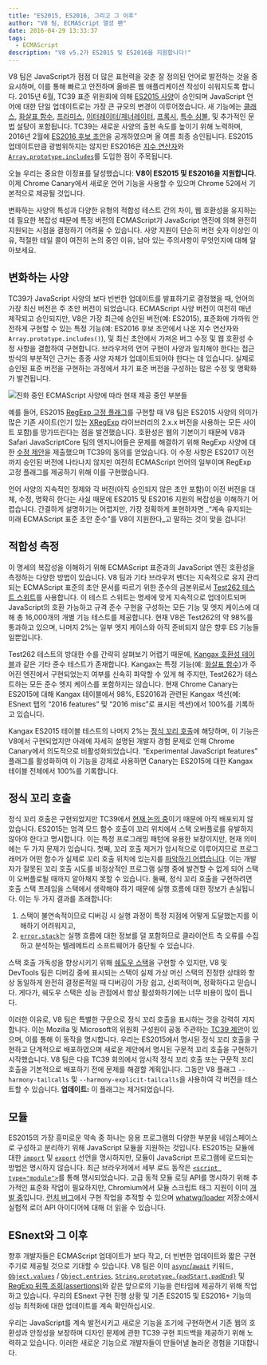 ```yaml
---
title: "ES2015, ES2016, 그리고 그 이후"
author: "V8 팀, ECMAScript 열성 팬"
date: 2016-04-29 13:33:37
tags:
  - ECMAScript
description: "V8 v5.2가 ES2015 및 ES2016을 지원합니다!"
---
```

V8 팀은 JavaScript가 점점 더 많은 표현력을 갖춘 잘 정의된 언어로 발전하는 것을 중요시하며, 이를 통해 빠르고 안전하며 올바른 웹 애플리케이션 작성이 쉬워지도록 합니다. 2015년 6월, TC39 표준 위원회에 의해 [ES2015 사양](https://www.ecma-international.org/ecma-262/6.0/)이 승인되며 JavaScript 언어에 대한 단일 업데이트로는 가장 큰 규모의 변경이 이루어졌습니다. 새 기능에는 [클래스](https://developer.mozilla.org/ko/docs/Web/JavaScript/Reference/Classes), [화살표 함수](https://developer.mozilla.org/ko/docs/Web/JavaScript/Reference/Functions/Arrow_functions), [프라미스](https://developer.mozilla.org/ko/docs/Web/JavaScript/Reference/Global_Objects/Promise), [이터레이터/제너레이터](https://developer.mozilla.org/ko/docs/Web/JavaScript/Guide/Iterators_and_Generators), [프록시](https://developer.mozilla.org/ko/docs/Web/JavaScript/Reference/Global_Objects/Proxy), [특수 심볼](https://developer.mozilla.org/ko/docs/Web/JavaScript/Reference/Global_Objects/Symbol#Well-known_symbols), 및 추가적인 문법 설탕이 포함됩니다. TC39는 새로운 사양의 출현 속도를 높이기 위해 노력하며, 2016년 2월에 [ES2016 후보 초안](https://tc39.es/ecma262/2016/)을 공개하였으며 올 여름 최종 승인됩니다. ES2015 업데이트만큼 광범위하지는 않지만 ES2016은 [지수 연산자](https://developer.mozilla.org/ko/docs/Web/JavaScript/Reference/Operators/Arithmetic_Operators#Exponentiation)와 [`Array.prototype.includes`](https://developer.mozilla.org/ko/docs/Web/JavaScript/Reference/Global_Objects/Array/includes)를 도입한 점이 주목됩니다.

<!--truncate-->
오늘 우리는 중요한 이정표를 달성했습니다: **V8이 ES2015 및 ES2016을 지원합니다**. 이제 Chrome Canary에서 새로운 언어 기능을 사용할 수 있으며 Chrome 52에서 기본적으로 제공될 것입니다.

변화하는 사양의 특성과 다양한 유형의 적합성 테스트 간의 차이, 웹 호환성을 유지하는 데 필요한 복잡성 때문에 특정 버전의 ECMAScript가 JavaScript 엔진에 의해 완전히 지원되는 시점을 결정하기 어려울 수 있습니다. 사양 지원이 단순히 버전 숫자 이상인 이유, 적절한 테일 콜이 여전히 논의 중인 이유, 남아 있는 주의사항이 무엇인지에 대해 알아보세요.

## 변화하는 사양

TC39가 JavaScript 사양의 보다 빈번한 업데이트를 발표하기로 결정했을 때, 언어의 가장 최신 버전은 주 초안 버전이 되었습니다. ECMAScript 사양 버전이 여전히 매년 제작되고 승인되지만, V8은 가장 최근에 승인된 버전(예: ES2015), 표준화에 가까워 안전하게 구현할 수 있는 특정 기능(예: ES2016 후보 초안에서 나온 지수 연산자와 `Array.prototype.includes()`), 및 최신 초안에서 가져온 버그 수정 및 웹 호환성 수정 사항을 결합하여 구현합니다. 브라우저의 언어 구현이 사양과 일치해야 한다는 접근 방식의 부분적인 근거는 종종 사양 자체가 업데이트되어야 한다는 데 있습니다. 실제로 승인된 표준 버전을 구현하는 과정에서 차기 표준 버전을 구성하는 많은 수정 및 명확화가 발견됩니다.

![진화 중인 ECMAScript 사양에 따라 현재 제공 중인 부분들](/_img/modern-javascript/shipped-features.png)

예를 들어, ES2015 [RegExp 고정 플래그](https://developer.mozilla.org/ko/docs/Web/JavaScript/Reference/Global_Objects/RegExp/sticky)를 구현할 때 V8 팀은 ES2015 사양의 의미가 많은 기존 사이트(인기 있는 [XRegExp](https://github.com/slevithan/xregexp) 라이브러리의 2.x.x 버전을 사용하는 모든 사이트 포함)를 망가뜨린다는 점을 발견했습니다. 호환성은 웹의 기본이기 때문에 V8과 Safari JavaScriptCore 팀의 엔지니어들은 문제를 해결하기 위해 RegExp 사양에 대한 [수정 제안](https://github.com/tc39/ecma262/pull/511)을 제출했으며 TC39의 동의를 얻었습니다. 이 수정 사항은 ES2017 이전까지 승인된 버전에 나타나지 않지만 여전히 ECMAScript 언어의 일부이며 RegExp 고정 플래그를 제공하기 위해 이를 구현했습니다.

언어 사양의 지속적인 정제와 각 버전(아직 승인되지 않은 초안 포함)이 이전 버전을 대체, 수정, 명확히 한다는 사실 때문에 ES2015 및 ES2016 지원의 복잡성을 이해하기 어렵습니다. 간결하게 설명하기는 어렵지만, 가장 정확하게 표현하자면 _“계속 유지되는 미래 ECMAScript 표준 초안 준수”를 V8이 지원한다_고 말하는 것이 맞을 겁니다!

## 적합성 측정

이 명세의 복잡성을 이해하기 위해 ECMAScript 표준과의 JavaScript 엔진 호환성을 측정하는 다양한 방법이 있습니다. V8 팀과 기타 브라우저 벤더는 지속적으로 유지 관리되는 ECMAScript 표준의 초안 문서를 따르기 위한 준수의 금본위로서 [Test262 테스트 스위트](https://github.com/tc39/test262)를 사용합니다. 이 테스트 스위트는 명세에 맞게 지속적으로 업데이트되며 JavaScript의 호환 가능하고 규격 준수 구현을 구성하는 모든 기능 및 엣지 케이스에 대해 총 16,000개의 개별 기능 테스트를 제공합니다. 현재 V8은 Test262의 약 98%를 통과하고 있으며, 나머지 2%는 일부 엣지 케이스와 아직 준비되지 않은 향후 ES 기능들 일뿐입니다.

Test262 테스트의 방대한 수를 간략히 살펴보기 어렵기 때문에, [Kangax 호환성 테이블](http://kangax.github.io/compat-table/ES2015/)과 같은 기타 준수 테스트가 존재합니다. Kangax는 특정 기능(예: [화살표 함수](https://developer.mozilla.org/en-US/docs/Web/JavaScript/Reference/Functions/Arrow_functions))가 주어진 엔진에서 구현되었는지 여부를 신속히 파악할 수 있게 해 주지만, Test262가 테스트하는 모든 준수 엣지 케이스를 포함하지는 않습니다. 현재 Chrome Canary는 ES2015에 대해 Kangax 테이블에서 98%, ES2016과 관련된 Kangax 섹션(예: ESnext 탭의 “2016 features” 및 “2016 misc”로 표시된 섹션)에서 100%를 기록하고 있습니다.

Kangax ES2015 테이블 테스트의 나머지 2%는 [정식 꼬리 호출](http://www.2ality.com/2015/06/tail-call-optimization.html)에 해당하며, 이 기능은 V8에서 구현되었지만 아래에 자세히 설명된 개발자 경험 문제로 인해 Chrome Canary에서 의도적으로 비활성화되었습니다. “Experimental JavaScript features” 플래그를 활성화하여 이 기능을 강제로 사용하면 Canary는 ES2015에 대한 Kangax 테이블 전체에서 100%를 기록합니다.

## 정식 꼬리 호출

정식 꼬리 호출은 구현되었지만 TC39에서 [현재 논의 중](https://github.com/tc39/proposal-ptc-syntax)이기 때문에 아직 배포되지 않았습니다. ES2015는 엄격 모드 함수 호출이 꼬리 위치에서 스택 오버플로를 유발하지 않아야 한다고 명시합니다. 이는 특정 프로그래밍 패턴에 유용한 보장이지만, 현재 의미에는 두 가지 문제가 있습니다. 첫째, 꼬리 호출 제거가 암시적으로 이루어지므로 프로그래머가 어떤 함수가 실제로 꼬리 호출 위치에 있는지를 [파악하기 어렵습니다](http://2ality.com/2015/06/tail-call-optimization.html#checking-whether-a-function-call-is-in-a-tail-position). 이는 개발자가 잘못된 꼬리 호출 시도를 비정상적인 프로그램 실행 중에 발견할 수 없게 되어 스택이 오버플로될 때까지 알아채지 못할 수 있습니다. 둘째, 정식 꼬리 호출을 구현하려면 호출 스택 프레임을 스택에서 생략해야 하기 때문에 실행 흐름에 대한 정보가 손실됩니다. 이는 두 가지 결과를 초래합니다:

1. 스택이 불연속적이므로 디버깅 시 실행 과정이 특정 지점에 어떻게 도달했는지를 이해하기 어려워지고,
2. [`error.stack`](https://developer.mozilla.org/en-US/docs/Web/JavaScript/Reference/Global_Objects/Error/Stack)는 실행 흐름에 대한 정보를 덜 포함하므로 클라이언트 측 오류를 수집하고 분석하는 텔레메트리 소프트웨어가 중단될 수 있습니다.

스택 호출 가독성을 향상시키기 위해 [쉐도우 스택](https://bugs.webkit.org/attachment.cgi?id=274472&action=review)을 구현할 수 있지만, V8 및 DevTools 팀은 디버깅 중에 표시되는 스택이 실제 가상 머신 스택의 진정한 상태와 항상 동일하게 완전히 결정론적일 때 디버깅이 가장 쉽고, 신뢰적이며, 정확하다고 믿습니다. 게다가, 쉐도우 스택은 성능 관점에서 항상 활성화하기에는 너무 비용이 많이 듭니다.

이러한 이유로, V8 팀은 특별한 구문으로 정식 꼬리 호출을 표시하는 것을 강력히 지지합니다. 이는 Mozilla 및 Microsoft의 위원회 구성원이 공동 주관하는 [TC39 제안](https://github.com/tc39/proposal-ptc-syntax)이 있으며, 이를 통해 이 동작을 명시합니다. 우리는 ES2015에서 명시된 정식 꼬리 호출을 구현하고 단계적으로 배포하였으며 새로운 제안에서 명시된 구문적 꼬리 호출을 구현하기 시작했습니다. V8 팀은 다음 TC39 회의에서 암시적 정식 꼬리 호출 또는 구문적 꼬리 호출을 기본적으로 배포하기 전에 문제를 해결할 계획입니다. 그동안 V8 플래그 `--harmony-tailcalls` 및 `--harmony-explicit-tailcalls`을 사용하여 각 버전을 테스트할 수 있습니다. **업데이트:** 이 플래그는 제거되었습니다.

## 모듈

ES2015의 가장 흥미로운 약속 중 하나는 응용 프로그램의 다양한 부분을 네임스페이스로 구성하고 분리하기 위해 JavaScript 모듈을 지원하는 것입니다. ES2015는 모듈에 대한 [`import`](https://developer.mozilla.org/en-US/docs/Web/JavaScript/Reference/Statements/import) 및 [`export`](https://developer.mozilla.org/en-US/docs/Web/JavaScript/Reference/Statements/export) 선언을 명시하지만, 모듈이 JavaScript 프로그램에 로드되는 방법은 명시하지 않습니다. 최근 브라우저에서 세부 로드 동작은 [`<script type="module">`](https://blog.whatwg.org/js-modules)를 통해 명시되었습니다. 고급 동적 모듈 로딩 API를 명시하기 위해 추가적인 표준화 작업이 필요하지만, Chromium에서 모듈 스크립트 태그 지원이 이미 [개발 중](https://groups.google.com/a/chromium.org/d/msg/blink-dev/uba6pMr-jec/tXdg6YYPBAAJ)입니다. [런치 버그](https://bugs.chromium.org/p/v8/issues/detail?id=1569)에서 구현 작업을 추적할 수 있으며 [whatwg/loader](https://github.com/whatwg/loader) 저장소에서 실험적 로더 API 아이디어에 대해 더 읽을 수 있습니다.

## ESnext와 그 이후

향후 개발자들은 ECMAScript 업데이트가 보다 작고, 더 빈번한 업데이트와 짧은 구현 주기로 제공될 것으로 기대할 수 있습니다. V8 팀은 이미 [`async`/`await`](https://github.com/tc39/ecmascript-asyncawait) 키워드, [`Object.values`](https://developer.mozilla.org/en-US/docs/Web/JavaScript/Reference/Global_Objects/Object/values) / [`Object.entries`](https://developer.mozilla.org/en-US/docs/Web/JavaScript/Reference/Global_Objects/Object/entries), [`String.prototype.{padStart,padEnd}`](http://tc39.es/proposal-string-pad-start-end/) 및 [RegExp 뒤쪽 조회(assertions)](/blog/regexp-lookbehind-assertions)와 같은 앞으로의 기능을 런타임에 제공하기 위해 작업하고 있습니다. 우리의 ESnext 구현 진행 상황 및 기존 ES2015 및 ES2016+ 기능의 성능 최적화에 대한 업데이트를 계속 확인하십시오.

우리는 JavaScript를 계속 발전시키고 새로운 기능을 조기에 구현하면서 기존 웹의 호환성과 안정성을 보장하며 디자인 문제에 관한 TC39 구현 피드백을 제공하기 위해 노력하고 있습니다. 이러한 새로운 기능으로 개발자들이 만들어낼 놀라운 경험을 기대합니다.
